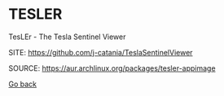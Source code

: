 # TESLER

 TesLEr - The Tesla Sentinel Viewer

 SITE: https://github.com/j-catania/TeslaSentinelViewer

 SOURCE: https://aur.archlinux.org/packages/tesler-appimage

 [Go back](https://portable-linux-apps.github.io/apps.html)
